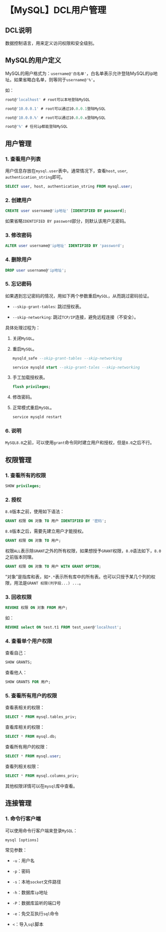 # 【MySQL】DCL用户管理


## DCL说明

数据控制语言，用来定义访问权限和安全级别。

## MySQL的用户定义

MySQL的用户格式为：`username@'白名单'`，白名单表示允许登陆MySQL的ip地址。如果省略白名单，则等同于`username@'%'`。

如：

```sql
root@'localhost' # root可以本地登陆MySQL

root@'10.0.0.1' # root可以通过10.0.0.1登陆MySQL

root@'10.0.0.%' # root可以通过10.0.0.x登陆MySQL

root@'%' # 任何ip都能登陆MySQL
```


## 用户管理

### 1. 查看用户列表

用户信息存放在`mysql.user`表中。通常情况下，查看`host`, `user`, `authentication_string`即可。

```sql
SELECT user, host, authentication_string FROM mysql.user;
```


### 2. 创建用户

```sql
CREATE user username@'ip地址' [IDENTIFIED BY password];
```

如果省略`IDENTIFIED BY password`部分，则默认该用户无密码。

### 3. 修改密码

```sql
ALTER user username@'ip地址' IDENTIFIED BY 'password';
```

### 4. 删除用户

```sql
DROP user username@'ip地址';
```

### 5. 忘记密码

如果遇到忘记密码的情况，用如下两个参数重启`MySQL`，从而跳过密码验证。

- `--skip-grant-tables`: 跳过授权表。

- `--skip-networking`: 跳过`TCP/IP`连接，避免远程连接（不安全）。

具体处理过程为：

1. 关闭`MySQL`。

2. 重启`MySQL`。

    ```sql
    mysqld_safe --skip-grant-tables --skip-networking
    ```

    ```sql
    service mysqld start --skip-grant-tales --skip-networking
    ```

3. 手工加载授权表。

   ```sql
   flush privileges;
   ```

4. 修改密码。

5. 正常模式重启`MySQL`。

   ```sql
   service mysqld restart
   ```   

### 6. 说明

`MySQL8.0`之前，可以使用`grant`命令同时建立用户和授权，但是`8.0`之后不行。


## 权限管理

### 1. 查看所有的权限

```sql
SHOW privileges;
```

### 2. 授权

`8.0`版本之前，使用如下语法：

```sql
GRANT 权限 ON 对象 TO 用户 IDENTIFIED BY '密码';
```

`8.0`版本之后，需要先建立用户才能授权。

```sql
GRANT 权限 ON 对象 TO 用户;
```

权限`ALL`表示除`GRANT`之外的所有权限，如果想授予`GRANT`权限，`8.0`语法如下，`8.0`之前版本同理。

```sql
GRANT 权限 ON 对象 TO 用户 WITH GRANT OPTION;
```

“对象”是指库和表，如`*.*`表示所有库中的所有表。也可以只授予某几个列的权限，用法是`GRANT 权限(列字段...) ...`。

### 3. 回收权限

```sql
REVOKE 权限 ON 对象 FROM 用户;
```

如：

```sql
REVOKE select ON test.t1 FROM test_user@'localhost';
```

### 4. 查看单个用户权限

查看自己：

```sql
SHOW GRANTS;
```

查看他人：

```sql
SHOW GRANTS FOR 用户;
```

### 5. 查看所有用户的权限

查看表相关的权限：

```sql
SELECT * FROM mysql.tables_priv;
```

查看库相关的权限：

```sql
SELECT * FROM mysql.db;
```

查看所有用户的权限：

```sql
SELECT * FROM mysql.user;
```

查看列相关权限：

```sql
SELECT * FROM mysql.columns_priv;
```

其他权限详情可以在`mysql`库中查看。

## 连接管理

### 1. 命令行客户端

可以使用命令行客户端来登录`MySQL`：

```shell
mysql [options]
```

常见参数：

- `-u`：用户名

- `-p`：密码

- `-s`：本地`socket`文件路径

- `-h`：数据库`ip`地址

- `-P`：数据库监听的端口号

- `-e`：免交互执行`sql`命令

- `<`：导入`sql`脚本



